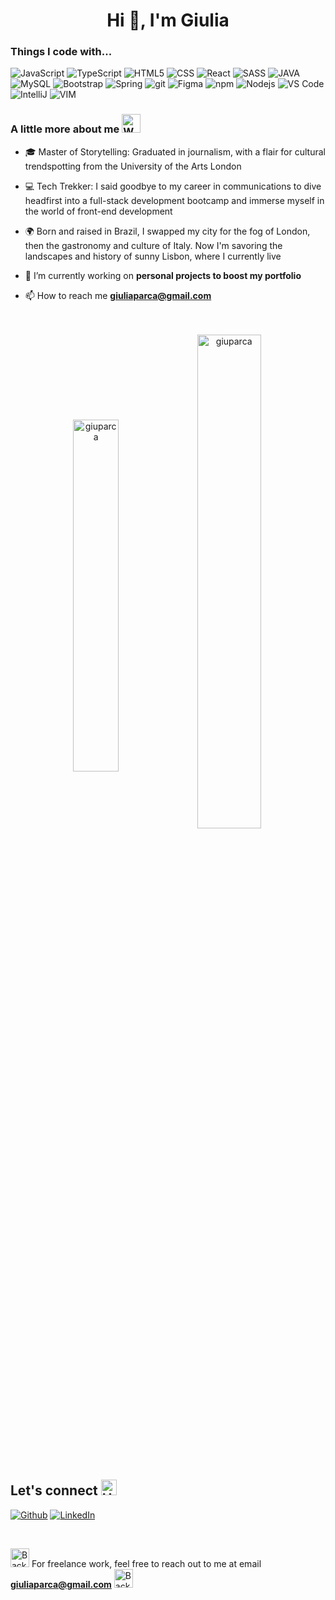 <h1 align="center">Hi 👋, I'm Giulia</h1>

<h3>Things I code with...</h3>
<p>
  <img alt="JavaScript" src="https://img.shields.io/badge/JavaScript-F7DF1E?style=flat-square&logo=javascript&logoColor=black7">
  <img alt="TypeScript" src="https://img.shields.io/badge/TypeScript-007ACC?style=flat-square&logo=typescript&logoColor=white">
  <img alt="HTML5" src="https://img.shields.io/badge/HTML5-E34F26?style=flat-square&logo=html5&logoColor=white">
  <img alt="CSS" src="https://img.shields.io/badge/CSS3-1572B6?style=flat-square&logo=css3&logoColor=white">
  <img alt="React" src="https://img.shields.io/badge/-React-45b8d8?style=flat-square&logo=react&logoColor=white" />
  <img alt="SASS" src="https://img.shields.io/badge/SASS-CC6699?style=flat&logo=SASS&logoColor=white">
  <img alt="JAVA" src="https://img.shields.io/badge/Java-ED8B00?style=flat-square&logo=openjdk&logoColor=white" />
  <img alt="MySQL" src="https://img.shields.io/badge/MySQL-00000F?style=flat-square&logo=mysql&logoColor=white" />
  <img alt="Bootstrap" src="https://img.shields.io/badge/Bootstrap-563D7C?style=flat-square&logo=bootstrap&logoColor=white" />
  <img alt="Spring" src="https://img.shields.io/badge/Spring-6DB33F?style=flat-square&logo=spring&logoColor=white" />
  <img alt="git" src="https://img.shields.io/badge/-Git-F05032?style=flat-square&logo=git&logoColor=white" />
  <img alt="Figma" src="https://img.shields.io/badge/Figma-F24E1E?style=flat-square&logo=figma&logoColor=white" />
  <img alt="npm" src="https://img.shields.io/badge/-NPM-CB3837?style=flat-square&logo=npm&logoColor=white" />
  <img alt="Nodejs" src="https://img.shields.io/badge/-Nodejs-43853d?style=flat-square&logo=Node.js&logoColor=white" />
  <img alt="VS Code" src="https://img.shields.io/badge/Visual_Studio_Code-0078D4?style=flat-square&logo=visual%20studio%20code&logoColor=white" />
  <img alt="IntelliJ" src="https://img.shields.io/badge/IntelliJ_IDEA-000000.svg?style=flat-square&logo=intellij-idea&logoColor=white" />
  <img alt="VIM" src="https://img.shields.io/badge/VIM-%2311AB00.svg?&style=flat-square&logo=vim&logoColor=white" />
</p>

<h3>A little more about me  <img src="https://raw.githubusercontent.com/Tarikul-Islam-Anik/Animated-Fluent-Emojis/master/Emojis/People/Woman%20Raising%20Hand.png" alt="Woman Raising Hand" width="30" height="30" /></h3> 

- 🎓 Master of Storytelling: Graduated in journalism, with a flair for cultural trendspotting from the University of the Arts London

- 💻 Tech Trekker: I said goodbye to my career in communications to dive headfirst into a full-stack development bootcamp and immerse myself in the world of front-end development

- 🌍 Born and raised in Brazil, I swapped my city for the fog of London, then the gastronomy and culture of Italy. Now I'm savoring the landscapes and history of sunny Lisbon, where I currently live

- 🔭 I’m currently working on **personal projects to boost my portfolio**

- 📫 How to reach me **giuliaparca@gmail.com**

<br>
<br>

<div align="center"><img width=38% align="center" src="https://github-readme-stats-git-main-rafaelalexandrino.vercel.app/api/top-langs/?username=giuparca&show_icons=true&theme=radical&layout=compact" alt="giuparca" />
<img width=45% align="center" src="https://github-readme-streak-stats.herokuapp.com?user=giuparca&theme=radical&mode=weekly" alt="giuparca" /></div>

<br><br>
<h2>Let's connect <img src="https://raw.githubusercontent.com/Tarikul-Islam-Anik/Animated-Fluent-Emojis/master/Emojis/Hand%20gestures/Handshake.png" alt="Handshake" width="25" height="25" /></h2>
<p><a href="https://github.com/GiuParca" target="_blank"><img alt="Github" src="https://img.shields.io/badge/GitHub-%2312100E.svg?&style=for-the-badge&logo=Github&logoColor=white" /></a> <a href="https://www.linkedin.com/in/giulia-parca/" target="_blank"><img alt="LinkedIn" src="https://img.shields.io/badge/linkedin-%230077B5.svg?&style=for-the-badge&logo=linkedin&logoColor=white" /></a></p>

<br><p><img src="https://raw.githubusercontent.com/Tarikul-Islam-Anik/Animated-Fluent-Emojis/master/Emojis/Hand%20gestures/Backhand%20Index%20Pointing%20Right.png" alt="Backhand Index Pointing Right" width="30" height="30" />  For freelance work, feel free to reach out to me at email **giuliaparca@gmail.com**  <img src="https://raw.githubusercontent.com/Tarikul-Islam-Anik/Animated-Fluent-Emojis/master/Emojis/Hand%20gestures/Backhand%20Index%20Pointing%20Left.png" alt="Backhand Index Pointing Left" width="30" height="30" /></p>
